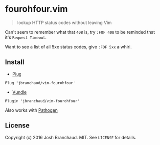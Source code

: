 # fourohfour.vim

> lookup HTTP status codes without leaving Vim

Can't seem to remember what that `408` is, try `:FOF 408` to be reminded
that it's `Request Timeout`.

Want to see a list of all 5xx status codes, give `:FOF 5xx` a whirl.

## Install

* [Plug](https://github.com/junegunn/vim-plug)

`Plug 'jbranchaud/vim-fourohfour'`

* [Vundle](https://github.com/gmarik/vundle)

`Plugin 'jbranchaud/vim-fourohfour'`

Also works with [Pathogen](https://github.com/tpope/vim-pathogen)

## License

Copyright (c) 2016 Josh Branchaud. MIT. See `LICENSE` for details.
